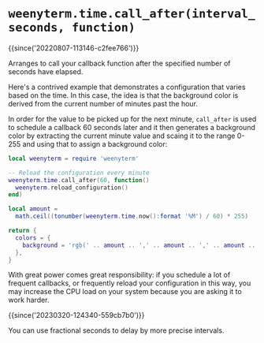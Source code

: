 # `weenyterm.time.call_after(interval_seconds, function)`

{{since('20220807-113146-c2fee766')}}

Arranges to call your callback function after the specified number of seconds
have elapsed.

Here's a contrived example that demonstrates a configuration that
varies based on the time. In this case, the idea is that the background
color is derived from the current number of minutes past the hour.

In order for the value to be picked up for the next minute, `call_after`
is used to schedule a callback 60 seconds later and it then generates
a background color by extracting the current minute value and scaing
it to the range 0-255 and using that to assign a background color:

```lua
local weenyterm = require 'weenyterm'

-- Reload the configuration every minute
weenyterm.time.call_after(60, function()
  weenyterm.reload_configuration()
end)

local amount =
  math.ceil((tonumber(weenyterm.time.now():format '%M') / 60) * 255)

return {
  colors = {
    background = 'rgb(' .. amount .. ',' .. amount .. ',' .. amount .. ')',
  },
}
```

With great power comes great responsibility: if you schedule a lot of frequent
callbacks, or frequently reload your configuration in this way, you may
increase the CPU load on your system because you are asking it to work harder.

{{since('20230320-124340-559cb7b0')}}

You can use fractional seconds to delay by more precise intervals.
